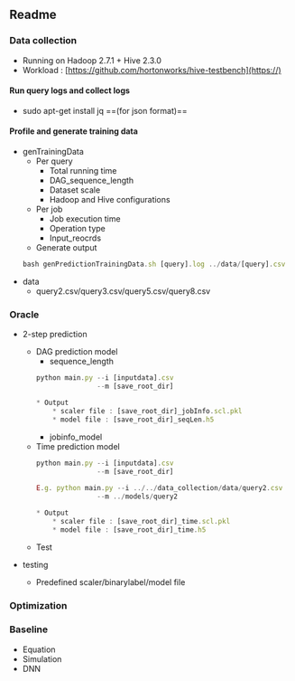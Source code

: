 ## Readme

### Data collection
* Running on Hadoop 2.7.1 + Hive 2.3.0
* Workload : [https://github.com/hortonworks/hive-testbench](https://)
#### Run query logs and collect logs
* sudo apt-get install jq ==(for json format)==

#### Profile and generate training data
* genTrainingData 
    * Per query
        * Total running time
        * DAG_sequence_length
        * Dataset scale
        * Hadoop and Hive configurations
    * Per job
        * Job execution time
        * Operation type
        * Input_reocrds 
    * Generate output
    ```javascript
    bash genPredictionTrainingData.sh [query].log ../data/[query].csv
    ```
* data
    * query2.csv/query3.csv/query5.csv/query8.csv

### Oracle
* 2-step prediction
    * DAG prediction model
        * sequence_length
        ```javascript
        python main.py --i [inputdata].csv 
                       --m [save_root_dir]
        
        * Output
            * scaler file : [save_root_dir]_jobInfo.scl.pkl
            * model file : [save_root_dir]_seqLen.h5
        ```
        * jobinfo_model
    * Time prediction model
        ```javascript
        python main.py --i [inputdata].csv 
                       --m [save_root_dir]
                       
        E.g. python main.py --i ../../data_collection/data/query2.csv 
                       --m ../models/query2
        
        * Output
            * scaler file : [save_root_dir]_time.scl.pkl
            * model file : [save_root_dir]_time.h5
        ```
    * Test
    
* testing
    * Predefined scaler/binarylabel/model file
        
### Optimization

### Baseline
* Equation
* Simulation
* DNN
